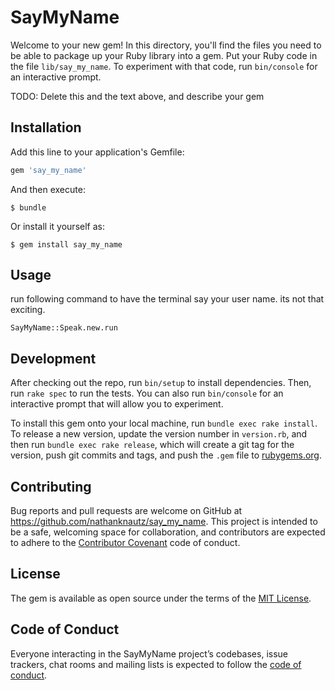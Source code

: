 # SayMyName

Welcome to your new gem! In this directory, you'll find the files you need to be able to package up your Ruby library into a gem. Put your Ruby code in the file `lib/say_my_name`. To experiment with that code, run `bin/console` for an interactive prompt.

TODO: Delete this and the text above, and describe your gem

## Installation

Add this line to your application's Gemfile:

```ruby
gem 'say_my_name'
```

And then execute:

    $ bundle

Or install it yourself as:

    $ gem install say_my_name

## Usage

run following command to have the terminal say your user name. its not that exciting.

```
SayMyName::Speak.new.run
```

## Development

After checking out the repo, run `bin/setup` to install dependencies. Then, run `rake spec` to run the tests. You can also run `bin/console` for an interactive prompt that will allow you to experiment.

To install this gem onto your local machine, run `bundle exec rake install`. To release a new version, update the version number in `version.rb`, and then run `bundle exec rake release`, which will create a git tag for the version, push git commits and tags, and push the `.gem` file to [rubygems.org](https://rubygems.org).

## Contributing

Bug reports and pull requests are welcome on GitHub at https://github.com/nathanknautz/say_my_name. This project is intended to be a safe, welcoming space for collaboration, and contributors are expected to adhere to the [Contributor Covenant](http://contributor-covenant.org) code of conduct.

## License

The gem is available as open source under the terms of the [MIT License](https://opensource.org/licenses/MIT).

## Code of Conduct

Everyone interacting in the SayMyName project’s codebases, issue trackers, chat rooms and mailing lists is expected to follow the [code of conduct](https://github.com/[USERNAME]/say_my_name/blob/master/CODE_OF_CONDUCT.md).
